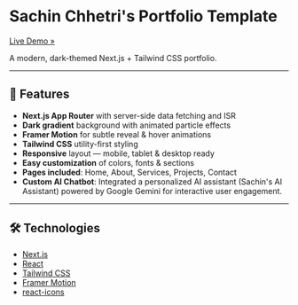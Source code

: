 # Sachin Chhetri's Portfolio Template

[Live Demo »](https://sachinpc202.netlify.app/)

A modern, dark-themed Next.js + Tailwind CSS portfolio.

---

## 🚀 Features

- **Next.js App Router** with server-side data fetching and ISR  
- **Dark gradient** background with animated particle effects  
- **Framer Motion** for subtle reveal & hover animations  
- **Tailwind CSS** utility-first styling  
- **Responsive** layout — mobile, tablet & desktop ready  
- **Easy customization** of colors, fonts & sections  
- **Pages included**: Home, About, Services, Projects, Contact  
- **Custom AI Chatbot**: Integrated a personalized AI assistant (Sachin's AI Assistant) powered by Google Gemini for interactive user engagement.

---

## 🛠️ Technologies

- [Next.js](https://nextjs.org/)  
- [React](https://reactjs.org/)  
- [Tailwind CSS](https://tailwindcss.com/)  
- [Framer Motion](https://www.framer.com/motion/)  
- [react-icons](https://react-icons.github.io/react-icons/)  
